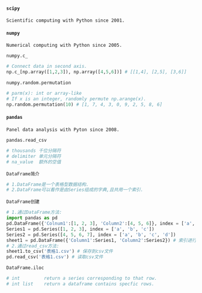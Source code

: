#### `scipy`

```
Scientific computing with Python since 2001.
```

#### `numpy`

```
Numerical computing with Python since 2005.
```

`numpy.c_`

```python
# Connect data in second axis.
np.c_[np.array([1,2,3]), np.array([4,5,6])] # [[1,4], [2,5], [3,6]]
```

`numpy.random.permutation`

```python
# parm(x): int or array-like
# If x is an integer, randomly permute np.arange(x).
np.random.permutation(10) # [1, 7, 4, 3, 0, 9, 2, 5, 8, 6]
```

#### `pandas`

```
Panel data analysis with Pyton since 2008.
```

`pandas.read_csv`

```python
# thousands 千位分隔符
# delimiter 单元分隔符
# na_value  额外的空值
```

`DataFrame简介`

```python
# 1.DataFrame是一个表格型数据结构.
# 2.DataFrame可以看作是由Series组成的字典,且共用一个索引.
```

`DataFrame创建`

```python
# 1.通过DataFrame方法:
import pandas as pd
pd.DataFrame({'Colnum1':[1, 2, 3], 'Column2':[4, 5, 6]}, index = ['a', 'b', 'c'])
Series1 = pd.Series([1, 2, 3], index = ['a', 'b', 'c'])
Series2 = pd.Series([4, 5, 6, 7], index = ['a', 'b', 'c', 'd'])
sheet1 = pd.DataFrame({'Column1':Series1, 'Column2':Series2}) # 索引进行了排序并统一
# 2.通过read_csv方法:
sheet1.to_csv('表格1.csv') # 保存到csv文件
pd.read_csv('表格1.csv') # 读取csv文件
```

`DataFrame.iloc`

```python
# int         return a series corresponding to that row.
# int list    return a dataframe contains specfic rows.
```

